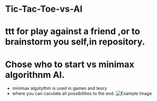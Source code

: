 # Tic-Tac-Toe-vs-AI
# ttt for play against a friend ,or to brainstorm you self,in repository.
# Chose who to start vs minimax algorithnm AI.
- minimax algotythm is used in games and teory
- where you can caculate all possibilities to the end.
![Example Image](example.png)


